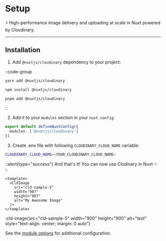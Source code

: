 # Setup

⚡️ High-performance image delivery and uploading at scale in Nuxt powered by Cloudinary.

---

## Installation

1. Add `@nuxtjs/cloudinary` dependency to your project:

::code-group

```bash [Yarn]
yarn add @nuxtjs/cloudinary
```

```bash [NPM]
npm install @nuxtjs/cloudinary
```

```bash [PNPM]
pnpm add @nuxtjs/cloudinary
```

::

2. Add it to your `modules` section in your `nuxt.config`:

```ts
export default defineNuxtConfig({
  modules: ['@nuxtjs/cloudinary']
})
```

3. Create .env file with following `CLOUDINARY_CLOUD_NAME` variable:

```bash
CLOUDINARY_CLOUD_NAME=<YOUR_CLOUDINARY_CLOUD_NAME>
```

::alert{type="success"}
And that's it! You can now use Clodinary in Nuxt ✨
::

```vue
<template>
  <CldImage
    src="cld-sample-5"
    width="987"
    height="987"
    alt="My Awesome Image"
  />
</template>
```

:cld-image{src="cld-sample-5" width="900" height="900" alt="test" style="text-align: center; margin: 0 auto"}

See the [module options](/getting-started/options) for additional configuration.
